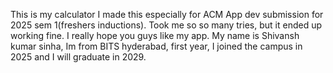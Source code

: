 This is my calculator
I made this especially for ACM App dev submission for 2025 sem 1(freshers inductions).
Took me so so many tries, but it ended up working fine.
I really hope you guys like my app. 
My name is Shivansh kumar sinha, Im from BITS hyderabad, first year, I joined the campus in 2025 and I will graduate in 2029. 
